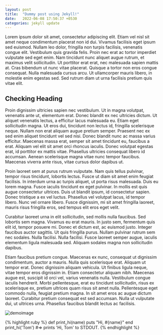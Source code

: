 ```yaml
---
layout: post
title:  "Dummy post using Jekyll!"
date:   2022-06-08 17:50:37 +0530
categories: jekyll update
---
```


Lorem ipsum dolor sit amet, consectetur adipiscing elit. Etiam vel nisl sit amet neque condimentum placerat non id dui. Vivamus facilisis eget ipsum sed euismod. Nullam leo dolor, fringilla non turpis facilisis, venenatis congue elit. Vestibulum quis gravida felis. Proin nec erat ac tortor imperdiet vulputate sed eget enim. Nam tincidunt nunc aliquet augue rutrum, et maximus velit sollicitudin. Ut porttitor erat erat, nec malesuada sapien mattis at. Cras bibendum ut nunc vitae placerat. Quisque a tortor non eros congue consequat. Nulla malesuada cursus arcu. Ut ullamcorper mauris libero, in molestie enim egestas sed. Sed rutrum diam ut urna facilisis pretium quis vitae elit.


Checking Heading
--

Proin dignissim ultricies sapien nec vestibulum. Ut in magna volutpat, venenatis ante ut, elementum erat. Donec blandit ex nec ultricies dictum. Ut aliquet venenatis lectus, a efficitur lacus malesuada eu. Etiam eget sollicitudin magna. Ut eros dui, tincidunt non lectus id, fringilla scelerisque neque. Nullam non erat aliquam augue pretium semper. Praesent nec ex sed enim aliquet tincidunt vel sed nisi. Donec blandit nunc ac massa varius efficitur. Maecenas massa erat, semper sit amet tincidunt eu, faucibus a erat. Aliquam vel elit sit amet orci rhoncus iaculis. Donec volutpat egestas erat, id porttitor ex mattis vitae. Phasellus ultricies consequat libero id accumsan. Aenean scelerisque magna vitae nunc tempor faucibus. Maecenas viverra ante risus, vitae cursus dolor dapibus ut.

Proin laoreet sem at purus rutrum vulputate. Nam quis tellus pulvinar, tempor risus tincidunt, lobortis lectus. Fusce ut diam sit amet enim feugiat facilisis. In interdum urna ac turpis aliquet, ut porta risus malesuada. Duis eu lorem magna. Fusce iaculis tincidunt ex eget pulvinar. In mollis est quis augue consectetur ultrices. Duis ut blandit ipsum, id consectetur sapien. Donec tristique a ex vel luctus. Phasellus vel volutpat lacus, id tempor libero. Nunc vel ornare libero. Fusce dignissim, mi sit amet fringilla laoreet, mauris risus fringilla eros, sed tempus elit eros eget velit.

Curabitur laoreet urna in elit sollicitudin, sed mollis nulla faucibus. Sed lobortis sem magna. Vivamus eu erat mauris. In justo sem, fermentum quis elit id, tempor posuere mi. Donec et dictum est, ac euismod justo. Integer faucibus auctor sagittis. Ut quis fringilla purus. Nullam pulvinar rutrum sem nec sodales. Nulla facilisi. Nulla facilisi. Fusce laoreet semper augue, iaculis elementum ligula malesuada sed. Aliquam sodales magna non sollicitudin dapibus.

Etiam faucibus pretium congue. Maecenas ex nunc, consequat ut dignissim condimentum, auctor a mauris. Nulla quis scelerisque erat. Aliquam ut tempor erat. Donec dignissim aliquam vehicula. Ut finibus ligula neque, vitae tempor eros dignissim in. Etiam consectetur aliquam nibh. Maecenas augue est, suscipit id orci vel, varius venenatis nulla. Vestibulum congue iaculis hendrerit. Morbi pellentesque, erat eu tincidunt sollicitudin, risus ex scelerisque ex, pretium ultrices quam risus sit amet nulla. Pellentesque eget commodo nulla, feugiat pretium magna. In sit amet eros ac augue dictum laoreet. Curabitur pretium consequat est sed accumsan. Nulla ut vulputate dui, ut ultrices urna. Phasellus faucibus blandit lectus ac facilisis.

![demoimage](https://hixonrails.com/wp-content/uploads/ruby-on-rails-active-storage-google-cloud-platform-aws-microsoft-azure-facebook.png)

{% highlight ruby %}
def print_hi(name)
  puts "Hi, #{name}"
end
print_hi('Tom')
#=> prints 'Hi, Tom' to STDOUT.
{% endhighlight %}